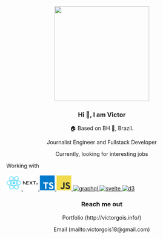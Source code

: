 
<div align="center">
 <img src="https://github.com/user-attachments/assets/f800ba3f-5fde-498f-9505-90e0fbd78f51" width="250" height="250" />


 <h3 align="center">Hi 👋, I am Victor</h3>
 <p align="center">
  🏠 Based on BH 🧀, Brazil.</p>
 <p align="center">Journalist Engineer and Fullstack Developer</p>
 <p align="center">Currently, looking for interesting jobs</p
 <div></div>
 Working with <br /> <br />
   <a href="https://typescriptlang.org/" target="_blank"> <img src="https://raw.githubusercontent.com/devicons/devicon/master/icons/react/react-original.svg" alt="typescript" width="40" height="40"/> </a>
 <a href="https://nextjs.org/" target="_blank"> <img src="https://raw.githubusercontent.com/devicons/devicon/master/icons/nextjs/nextjs-original-wordmark.svg" alt="nextjs" width="40" height="40"/> </a>
 <a href="https://typescriptlang.org/" target="_blank"> <img src="https://raw.githubusercontent.com/devicons/devicon/master/icons/typescript/typescript-original.svg" alt="typescript" width="40" height="40"/> </a>
  <a href="https://typescriptlang.org/" target="_blank"> <img src="https://raw.githubusercontent.com/devicons/devicon/master/icons/javascript/javascript-original.svg" alt="typescript" width="40" height="40"/> </a>
   <a href="https://graphql.org/" target="_blank"> <img src="https://graphql.org/img/logo.svg" alt="graphql" width="40" height="40"/> </a>
   <a href="https://svelte.dev/" target="_blank"> <img src="https://www.svgrepo.com/show/349522/svelte.svg" alt="svelte" width="40" height="40"/> </a>
      <a href="https://d3js.org/" target="_blank"> <img src="https://github.com/d3/d3-logo/blob/master/d3.svg" alt="d3" width="40" height="40"/> </a>
<h3 align="center">Reach me out</h3>
<p align="center">Portfolio (http://victorgois.info/)</p>
<p align="center">Email (mailto:victorgois18@gmail.com)
</p>


